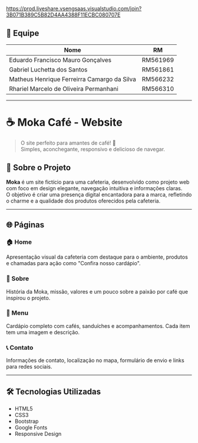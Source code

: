 https://prod.liveshare.vsengsaas.visualstudio.com/join?3B071B389C5B82D4AA4388F11ECBC080707E

## 👥 Equipe

| Nome            | RM       |
|-----------------|----------|
| Eduardo Francisco Mauro Gonçalves | RM561969 |
| Gabriel Luchetta dos Santos | RM561861 |
| Matheus Henrique Ferreirra Camargo da Silva | RM566232 |
| Rhariel Marcelo de Oliveira Permanhani | RM566310 |

---

# ☕ Moka Café - Website

> O site perfeito para amantes de café! 🌿  
> Simples, aconchegante, responsivo e delicioso de navegar.


## 📌 Sobre o Projeto

**Moka** é um site fictício para uma cafeteria, desenvolvido como projeto web com foco em design elegante, navegação intuitiva e informações claras.  
O objetivo é criar uma presença digital encantadora para a marca, refletindo o charme e a qualidade dos produtos oferecidos pela cafeteria.

---

## 🌐 Páginas

### 🏠 Home
Apresentação visual da cafeteria com destaque para o ambiente, produtos e chamadas para ação como "Confira nosso cardápio".


### 🧾 Sobre
História da Moka, missão, valores e um pouco sobre a paixão por café que inspirou o projeto.


### 🍰 Menu
Cardápio completo com cafés, sanduíches e acompanhamentos. Cada item tem uma imagem e descrição.


### 📞 Contato
Informações de contato, localização no mapa, formulário de envio e links para redes sociais.

---

## 🛠️ Tecnologias Utilizadas

- HTML5
- CSS3
- Bootstrap
- Google Fonts
- Responsive Design
